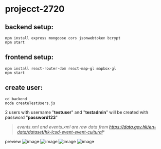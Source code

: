 # projecct-2720

## backend setup:

```
npm install express mongoose cors jsonwebtoken bcrypt
npm start
```
## frontend setup:

```
npm install react-router-dom react-map-gl mapbox-gl
npm start
```
## create user:

```
cd backend
node createTestUsers.js
```
2 users with username "**testuser**" and "**testadmin**" will be created with password "**password123**"


> *events.xml and events.xml are raw data from https://data.gov.hk/en-data/dataset/hk-lcsd-event-event-cultural**

preview
![image](https://github.com/user-attachments/assets/8e3be4e8-e0ce-4cc8-8839-2b9aa0b5e5a3)
![image](https://github.com/user-attachments/assets/c30c8f1a-cd67-4c0f-a5a4-1313d39ad7fa)
![image](https://github.com/user-attachments/assets/77523c3f-333e-4861-9e4a-eed7d4807ec8)
![image](https://github.com/user-attachments/assets/fc07020f-b7ee-4e74-9fab-b88238207a9e)
